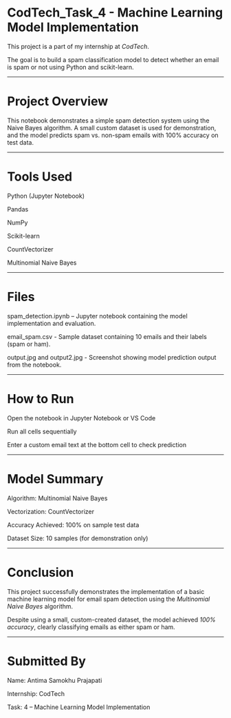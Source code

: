 # CodTech_Task_4 - Machine Learning Model Implementation

This project is a part of my internship at *CodTech*. 

The goal is to build a spam classification model to detect whether an email is spam or not using Python and scikit-learn.

---

# Project Overview
This notebook demonstrates a simple spam detection system using the Naive Bayes algorithm.
A small custom dataset is used for demonstration, and the model predicts spam vs. non-spam emails with 100% accuracy on test data.

---

# Tools Used
Python (Jupyter Notebook)

Pandas

NumPy

Scikit-learn

CountVectorizer

Multinomial Naive Bayes

---

# Files
spam_detection.ipynb – Jupyter notebook containing the model implementation and evaluation.

email_spam.csv - Sample dataset containing 10 emails and their labels (spam or ham).

output.jpg and output2.jpg - Screenshot showing model prediction output from the notebook.


---

#  How to Run
Open the notebook in Jupyter Notebook or VS Code

Run all cells sequentially

Enter a custom email text at the bottom cell to check prediction

---

#  Model Summary
Algorithm: Multinomial Naive Bayes

Vectorization: CountVectorizer

Accuracy Achieved: 100% on sample test data

Dataset Size: 10 samples (for demonstration only)

---

#  Conclusion


This project successfully demonstrates the implementation of a basic machine learning model for email spam detection using the *Multinomial Naive Bayes* algorithm.  

Despite using a small, custom-created dataset, the model achieved *100% accuracy*, clearly classifying emails as either spam or ham.


---

#  Submitted By

Name: Antima Samokhu Prajapati

Internship: CodTech

Task: 4 – Machine Learning Model Implementation





